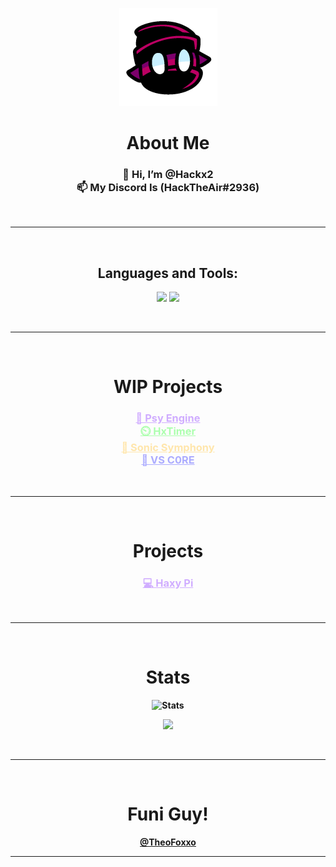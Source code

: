 <div align="center" style="font-weight: bold">

<!-- ![Icon](https://avatars.githubusercontent.com/u/80620538?s=400&u=6b1ad2f1c6cd7947732f54c45b557182ffcfb599&v=4) -->
![Icon](public/invis.png)
# About Me
<h3>
👋 Hi, I’m @Hackx2<br/>
📫 My Discord Is <strong>(HackTheAir#2936)<strong> <br/>
</h3>

<br/>
<hr />
<br/>
  
## Languages and Tools:
<p>
  <img src='https://skillicons.dev/icons?i=haxe,typescript,javascript,vscode,python'/>
  <img src='https://skillicons.dev/icons?i=lua,haxeflixel,vue,react,nextjs'/>
</p>
<br/>
<hr />
<br/>
  
# WIP Projects
  <h3> 
    <a style="color: #D0ADFF;" href="https://github.com/Hackx2/FNF-PsyEngine">🔮 Psy Engine</a><br/>
    <a style="color: #ACFFAE;" href="https://github.com/Hackx2/HxTimer">⏲️ HxTimer</a><br/>
    <a style="color: #FFE6AC;" href="https://github.com/Hackx2/FNF-Sonic-Symphony">🦔 Sonic Symphony</a><br/>
    <a style="color: #ACACFF;" href="https://github.com/Hackx2/VS-C0RE">💍 VS C0RE</a><br/>
  </h3>
  <br/>
<hr />
<br/>
  

# Projects
  <h3> 
    <a style="color: #D0ADFF;" href="https://github.com/Hackx2/HaxyPi">💻 Haxy Pi</a><br/>
  </h3>


<br/>
<hr />
<br/>

# Stats
![Stats](https://github-readme-stats.vercel.app/api?username=Hackx2&show_icons=true&theme=radical&count_private=true)
  
![](https://komarev.com/ghpvc/?username=Hackx2&color=7038ff)
  
<br/>
<hr />
<br/>
  
# Funi Guy!
[@TheoFoxxo](https://github.com/TheoFoxxo)  
</div>
<hr />
<!---
Hackx2/Hackx2 is a ✨ special ✨ repository because its `README.md` (this file) appears on your GitHub profile.
You can click the Preview link to take a look at your changes.
--->


<!---yea hi all hehehhehehehehehhehehehehheheehehheh ehehehe
ayo
UwU
OwO

Funfact i am not gonna change this 

08/07/2022 Its still here
09/07/2022 Still here
04/08/2022 still here LOL
--->
